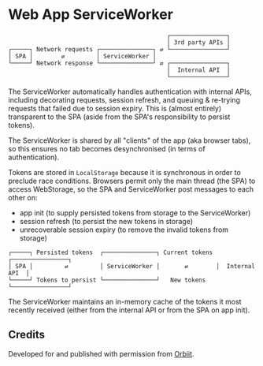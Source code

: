 # Web App ServiceWorker

```
                                             ┌────────────────┐
                                             │ 3rd party APIs │
┌─────┐ Network requests ┌───────────────┐ ⇄ └────────────────┘
│ SPA │        ⇄         │ ServiceWorker │
└─────┘ Network response └───────────────┘ ⇄ ┌────────────────┐
                                             │  Internal API  │
                                             └────────────────┘
```

The ServiceWorker automatically handles authentication with internal APIs, including decorating requests, session refresh, and queuing & re-trying requests that failed due to session expiry. This is (almost entirely) transparent to the SPA (aside from the SPA's responsibility to persist tokens).

The ServiceWorker is shared by all "clients" of the app (aka browser tabs), so this ensures no tab becomes desynchronised (in terms of authentication).

Tokens are stored in `LocalStorage` because it is synchronous in order to preclude race conditions. Browsers permit only the main thread (the SPA) to access WebStorage, so the SPA and ServiceWorker post messages to each other on:

* app init (to supply persisted tokens from storage to the ServiceWorker)
* session refresh (to persist the new tokens in storage)
* unrecoverable session expiry (to remove the invalid tokens from storage)

```
┌─────┐ Persisted tokens  ┌───────────────┐ Current tokens ┌────────────────┐
│ SPA │         ⇄         │ ServiceWorker │       ⇄        │  Internal API  │
└─────┘ Tokens to persist └───────────────┘   New tokens   └────────────────┘
```
The ServiceWorker maintains an in-memory cache of the tokens it most recently received (either from the internal API or from the SPA on app init).

## Credits

Developed for and published with permission from [Orbiit](https://www.orbiit.ai).

